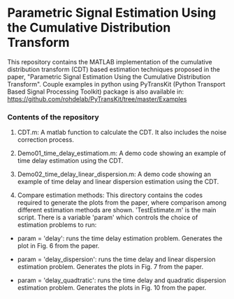 # Parametric Signal Estimation Using the Cumulative Distribution Transform
This repository contains the MATLAB implementation of the cumulative distribution transform (CDT) based estimation techniques proposed in the paper, "Parametric Signal Estimation Using the Cumulative Distribution Transform".
Couple examples in python using PyTransKit (Python Transport Based Signal Processing Toolkit) package is also available in: https://github.com/rohdelab/PyTransKit/tree/master/Examples

### Contents of the repository

1. CDT.m: A matlab function to calculate the CDT. It also includes the noise correction process.

2. Demo01_time_delay_estimatiom.m: A demo code showing an example of time delay estimation using the CDT.

3. Demo02_time_delay_linear_dispersion.m: A demo code showing an example of time delay and linear dispersion estimation using the CDT.

4. Compare estimation methods: This directory contains the codes required to generate the plots from the paper, where comparison among different estimation methods are shown. 'TestEstimate.m' is the main script. There is a variable 'param' which controls the choice of estimation problems to run:

  * param = 'delay': runs the time delay estimation problem. Generates the plot in Fig. 6 from the paper.

  * param = 'delay_dispersion': runs the time delay and linear dispersion estimation problem. Generates the plots in Fig. 7 from the paper.

  * param = 'delay_quadtratic': runs the time delay and quadratic dispersion estimation problem. Generates the plots in Fig. 10 from the paper.

